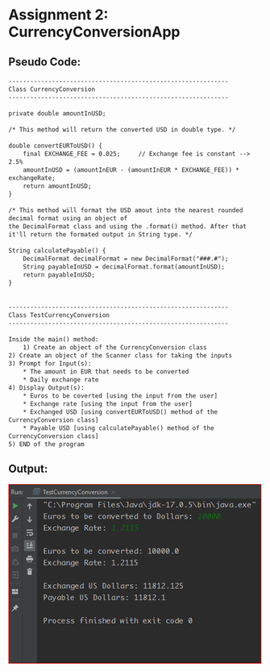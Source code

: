 # Assignment 2: CurrencyConversionApp

## Pseudo Code:
    
    -------------------------------------------------------------
    Class CurrencyConversion
    -------------------------------------------------------------
    
    private double amountInUSD;
    
    /* This method will return the converted USD in double type. */
    
    double convertEURToUSD() {
	    final EXCHANGE_FEE = 0.025;		// Exchange fee is constant --> 2.5%
	    amountInUSD = (amountInEUR - (amountInEUR * EXCHANGE_FEE)) * exchangeRate;
	    return amountInUSD;
    }
   
    /* This method will format the USD amout into the nearest rounded decimal format using an object of 
    the DecimalFormat class and using the .format() method. After that it'll return the formated output in String type. */
    
    String calculatePayable() {
	    DecimalFormat decimalFormat = new DecimalFormat("###.#");
	    String payableInUSD = decimalFormat.format(amountInUSD);
	    return payableInUSD;
    }
    
    
    -------------------------------------------------------------
    Class TestCurrencyConversion
    -------------------------------------------------------------
    
    Inside the main() method:
    	1) Create an object of the CurrencyConversion class
	2) Create an object of the Scanner class for taking the inputs
	3) Prompt for Input(s):
		* The amount in EUR that needs to be converted
		* Daily exchange rate
	4) Display Output(s):
		* Euros to be coverted [using the input from the user]
		* Exchange rate [using the input from the user]
		* Exchanged USD [using convertEURToUSD() method of the CurrencyConversion class]
		* Payable USD [using calculatePayable() method of the CurrencyConversion class]
	5) END of the program
	
	


## Output:
![Fig: Assignment 2 - Output](output.PNG)
